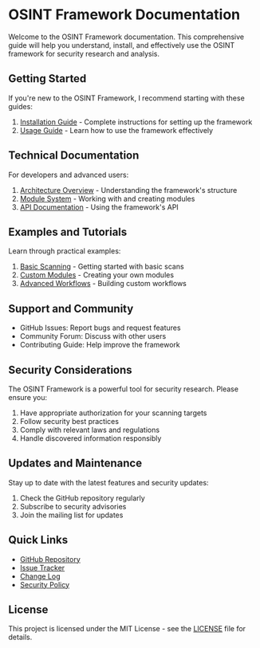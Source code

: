 # OSINT Framework Documentation

Welcome to the OSINT Framework documentation. This comprehensive guide will help you understand, install, and effectively use the OSINT framework for security research and analysis.

## Getting Started

If you're new to the OSINT Framework, I recommend starting with these guides:

1. [Installation Guide](guides/installation.md) - Complete instructions for setting up the framework
2. [Usage Guide](guides/usage.md) - Learn how to use the framework effectively

## Technical Documentation

For developers and advanced users:

1. [Architecture Overview](technical/architecture.md) - Understanding the framework's structure
2. [Module System](technical/modules.md) - Working with and creating modules
3. [API Documentation](technical/api.md) - Using the framework's API

## Examples and Tutorials

Learn through practical examples:

1. [Basic Scanning](examples/basic_scan.md) - Getting started with basic scans
2. [Custom Modules](examples/custom_module.md) - Creating your own modules
3. [Advanced Workflows](examples/workflows.md) - Building custom workflows

## Support and Community

- GitHub Issues: Report bugs and request features
- Community Forum: Discuss with other users
- Contributing Guide: Help improve the framework

## Security Considerations

The OSINT Framework is a powerful tool for security research. Please ensure you:

1. Have appropriate authorization for your scanning targets
2. Follow security best practices
3. Comply with relevant laws and regulations
4. Handle discovered information responsibly

## Updates and Maintenance

Stay up to date with the latest features and security updates:

1. Check the GitHub repository regularly
2. Subscribe to security advisories
3. Join the mailing list for updates

## Quick Links

- [GitHub Repository](https://github.com/Rmiddaugh10/advanced_osint)
- [Issue Tracker](https://github.com/Rmiddaugh10/advanced_osint/issues)
- [Change Log](CHANGELOG.md)
- [Security Policy](SECURITY.md)

## License

This project is licensed under the MIT License - see the [LICENSE](LICENSE) file for details.
